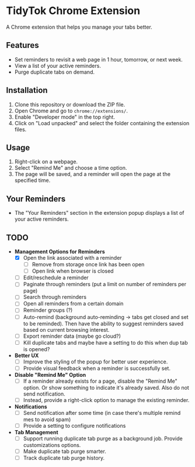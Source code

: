 # TidyTok Chrome Extension

A Chrome extension that helps you manage your tabs better.

## Features

- Set reminders to revisit a web page in 1 hour, tomorrow, or next week.
- View a list of your active reminders.
- Purge duplicate tabs on demand.

## Installation

1. Clone this repository or download the ZIP file.
2. Open Chrome and go to `chrome://extensions/`.
3. Enable "Developer mode" in the top right.
4. Click on "Load unpacked" and select the folder containing the extension files.

## Usage

1. Right-click on a webpage.
2. Select "Remind Me" and choose a time option.
3. The page will be saved, and a reminder will open the page at the specified time.

## Your Reminders

- The "Your Reminders" section in the extension popup displays a list of your active reminders.

## TODO

- **Management Options for Reminders**
  - [x] Open the link associated with a reminder
    - [ ] Remove from storage once link has been open
    - [ ] Open link when browser is closed
  - [ ] Edit/reschedule a reminder
  - [ ] Paginate through reminders (put a limit on number of reminders per page)
  - [ ] Search through reminders
  - [ ] Open all reminders from a certain domain
  - [ ] Reminder groups (?)
  - [ ] Auto-remind (background auto-reminding -> tabs get closed and set to be reminded). Then have the ability to suggest reminders saved based on current browsing interest.
  - [ ] Export reminder data (maybe go cloud?)
  - [ ] Kill duplicate tabs and maybe have a setting to do this when dup tab is opened?

- **Better UX**
  - [ ] Improve the styling of the popup for better user experience.
  - [ ] Provide visual feedback when a reminder is successfully set.

- **Disable "Remind Me" Option**
  - [ ] If a reminder already exists for a page, disable the "Remind Me" option. Or show something to indicate it's already saved. Also do not send notification.
  - [ ] Instead, provide a right-click option to manage the existing reminder.

- **Notifications**
  - [ ] Send notification after some time (in case there's multiple remind mes to avoid spam)
  - [ ] Provide a setting to configure notifications

- **Tab Management**
  - [ ] Support running duplicate tab purge as a background job. Provide customizations options.
  - [ ] Make duplicate tab purge smarter.
  - [ ] Track duplicate tab purge history.

